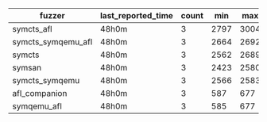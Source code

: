 | fuzzer             | last_reported_time | count  | min   | max   | mean          | median     |
| ------------------ | ------------------ | ------ | ----- | ----- | ------------- | ---------- |
| symcts_afl         | 48h0m              | 3      | 2797  | 3004  | 2870.666667   | 2811.0     |
| symcts_symqemu_afl | 48h0m              | 3      | 2664  | 2692  | 2682.333333   | 2691.0     |
| symcts             | 48h0m              | 3      | 2562  | 2689  | 2629.000000   | 2636.0     |
| symsan             | 48h0m              | 3      | 2423  | 2580  | 2526.333333   | 2576.0     |
| symcts_symqemu     | 48h0m              | 3      | 2566  | 2583  | 2573.333333   | 2571.0     |
| afl_companion      | 48h0m              | 3      | 587   | 677   | 645.666667    | 673.0      |
| symqemu_afl        | 48h0m              | 3      | 585   | 677   | 616.333333    | 587.0      |
